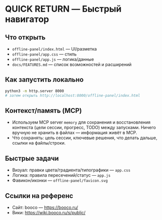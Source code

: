 # QUICK RETURN — Быстрый навигатор

## Что открыть
- `offline-panel/index.html` — UI/разметка
- `offline-panel/app.css` — стиль
- `offline-panel/app.js` — логика/данные
- `docs/FEATURES.md` — список возможностей и расширений

## Как запустить локально
```bash
python3 -m http.server 8000
# затем открыть http://localhost:8000/offline-panel/index.html
```

## Контекст/память (MCP)
- Используем MCP server `memory` для сохранения и восстановления контекста (цели сессии, прогресс, TODO) между запусками. Ничего вручную не хранить в файлах — информация живёт в MCP.
- Что сохранять: цель сессии, ключевые решения, что делать дальше, ссылки на файлы/строки.

## Быстрые задачи
- Визуал: правки цвета/градиента/типографики — `app.css`
- Логика: правила пересечений/статус — `app.js`
- Фавикон/иконки — `offline-panel/favicon.svg`

## Ссылки на референс
- Сайт: booco — https://booco.ru/
- Вики: https://wiki.booco.ru/s/public/
